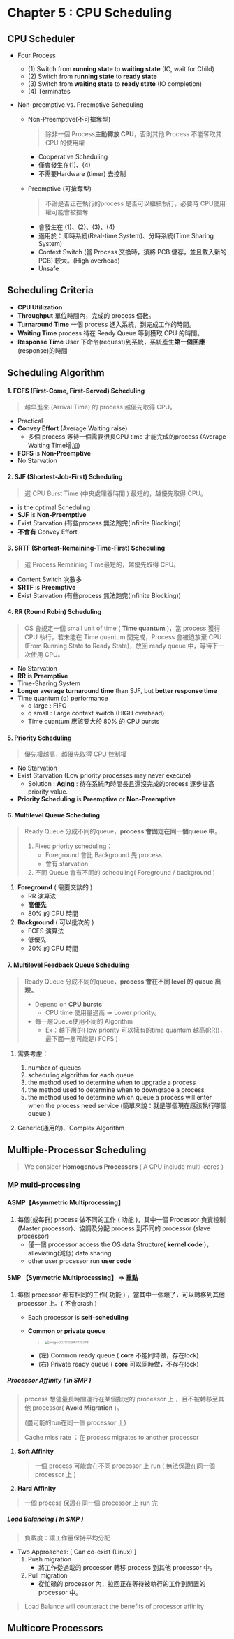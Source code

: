 # Chapter 5 : CPU Scheduling

## CPU Scheduler

- Four Process
  - (1) Switch from **running state** to **waiting state** (IO, wait for Child)
  - (2) Switch from **running state** to **ready state**
  - (3) Switch from **waiting state** to **ready state** (IO completion)
  - (4) Terminates

- Non-preemptive vs. Preemptive Scheduling

  - Non-Preemptive(不可搶奪型)

	> 除非一個 Process**主動釋放 CPU**，否則其他 Process 不能奪取其 CPU 的使用權

    - Cooperative Scheduling
    - 僅會發生在(1)、(4)
    - 不需要Hardware (timer) 去控制 

  - Preemptive (可搶奪型)

    > 不論是否正在執行的process 是否可以繼續執行，必要時    CPU使用權可能會被搶奪

    - 會發生在 (1)、(2)、(3)、(4)
    - 適用於：即時系統(Real-time System)、分時系統(Time Sharing System)
    - Context Switch (當 Process 交換時，須將 PCB 儲存，並且載入新的 PCB) 較大。(High overhead)
    - Unsafe

## Scheduling Criteria

- **CPU Utilization**
- **Throughput** 單位時間內，完成的 process 個數。
- **Turnaround Time** 一個 process 進入系統，到完成工作的時間。 
- **Waiting Time** process 待在 Ready Queue 等到獲取 CPU 的時間。
- **Response Time** User 下命令(request)到系統，系統產生**第一個回應**(response)的時間

## Scheduling Algorithm

#### **1. FCFS** (First-Come, First-Served) **Scheduling**

> 越早進來 (Arrival Time) 的 process 越優先取得 CPU。

- Practical
- **Convey Effort** (Average Waiting raise)
  - 多個 process 等待一個需要很長CPU time 才能完成的process (Average Waiting Time增加)
- **FCFS** is **Non-Preemptive**
- No Starvation

#### **2. SJF** (Shortest-Job-First) **Scheduling**

> 選 CPU Burst Time (中央處理器時間 ) 最短的，越優先取得 CPU。

- is the optimal Scheduling
- **SJF** is  **Non-Preemptive**
- Exist Starvation (有些process 無法跑完(Infinite Blocking))
- **不會有** Convey Effort

#### **3. SRTF** (Shortest-Remaining-Time-First) **Scheduling**

> 選 Process Remaining Time最短的，越優先取得 CPU。

- Content Switch 次數多
- **SRTF** is **Preemptive**
- Exist Starvation (有些process 無法跑完(Infinite Blocking))

#### **4. RR** (Round Robin) **Scheduling**

> OS 會規定一個 small unit of time ( **Time quantum** )，當 process 獲得 CPU 執行，若未能在 Time quantum 間完成，Process 會被迫放棄 CPU (From Running State to Ready State)，放回 ready queue 中，等待下一次使用 CPU。

- No Starvation
- **RR** is **Preemptive**
- Time-Sharing System
- **Longer average turnaround time** than SJF, but **better response time**
- Time quantum (q) performance
  - q large : FIFO
  - q small : Large context switch (HIGH overhead)
  - Time quantum 應該要大於 80% 的 CPU bursts

#### **5. Priority Scheduling**

> 優先權越高，越優先取得 CPU 控制權

- No Starvation
- Exist Starvation (Low priority processes may never execute)
  - Solution : **Aging** : 待在系統內時間長且還沒完成的process 逐步提高 priority value.
- **Priority Scheduling** is **Preemptive** or **Non-Preemptive**

#### **6. Multilevel Queue Scheduling**

>   Ready Queue 分成不同的queue，**process 會固定在同一個queue 中**。
>
>   1.   Fixed priority scheduling：
>        -   Foreground 會比 Background 先 process
>        -   會有 starvation
>   2.   不同 Queue 會有不同的 scheduling( Foreground / background )

1.	**Foreground** ( 需要交談的 )
	- RR 演算法
	- **高優先**
	- 80% 的 CPU 時間
2.	**Background** ( 可以批次的 )
	- FCFS 演算法
	- 低優先
	- 20% 的 CPU 時間

#### **7. Multilevel Feedback Queue Scheduling**

>   Ready Queue 分成不同的queue，**process 會在不同 level 的 queue 出現。**
>
>   -   Depend on **CPU bursts**
>       -   CPU time 使用量過高 => Lower priority。
>   -   每一層Queue使用不同的 Algorithm
>       -   Ex：越下層的( low priority 可以擁有的time quantum 越高(RR))，最下面一層可能是( FCFS )

1.   需要考慮：
     1.   number of queues
     2.   scheduling algorithm for each queue
     3.   the method used to determine when to upgrade a process
     4.   the method used to determine when to downgrade a process
     5.   the method used to determine which queue a process will enter when the process need service (簡單來說：就是哪個現在應該執行哪個 queue )

2.   Generic(通用的)、Complex Algorithm

## Multiple-Processor Scheduling

>    We consider **Homogenous Processors** ( A CPU include multi-cores )

### MP multi-processing

#### **ASMP**【Asymmetric Multiprocessing】

1.   每個(或每群) process 做不同的工作 ( 功能 )，其中一個 Processor 負責控制(Master processor)、協調及分配 process 到不同的 processor (slave processor)
     -   僅一個 processor access the OS data Structure( **kernel code** )，alleviating(減低) data sharing.
     -   other user processor run **user code**

#### **SMP** 【Symmetric Multiprocessing】 => **重點**

1.   每個 processor 都有相同的工作( 功能 ) ，當其中一個壞了，可以轉移到其他 processor 上。( 不會crash )

     -   Each processor is **self-scheduling**

     -   **Common or private queue**

         >   <img src="G:\我的雲端硬碟\_NCKU - CSIE\2021 大三上\Operate System\Markdown\image-20211209161728248.png" alt="image-20211209161728248" style="zoom:50%;" />

         -   (左) Common ready queue ( **core** 不能同時做，存在lock)
         -   (右) Private ready queue     ( **core** 可以同時做，不存在lock)

##### Processor Affinity ( In SMP )

>   process 想儘量長時間運行在某個指定的 processor 上 ，且不被轉移至其他 processor( **Avoid Migration** )。
>
>   (盡可能的run在同一個 processor 上)
>
>   Cache miss rate ：在 process migrates to another processor

1.   **Soft Affinity**

     >   一個 process 可能會在不同 processor 上 run ( 無法保證在同一個 processor 上 )

2.   **Hard Affinity**

>   一個 process 保證在同一個 processor 上 run 完

##### Load Balancing ( In SMP )

>   負載度：讓工作量保持平均分配

-   Two Approaches:  [ Can co-exist (Linux) ]
    1.   Push migration
         -   將工作從過載的 processor 轉移 process 到其他 processor 中。
    2.   Pull migration
         -   從忙碌的 processor 內，拉回正在等待被執行的工作到閒置的 processor  中。

>   Load Balance will counteract the benefits of processor affinity

## Multicore Processors

